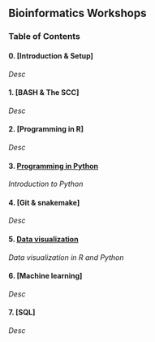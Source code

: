 ## Bioinformatics Workshops

### Table of Contents

#### 0. [Introduction & Setup]
*Desc*

#### 1. [BASH & The SCC]
*Desc*

#### 2. [Programming in R]
*Desc*

#### 3. [Programming in Python](workshops/python-programming)
*Introduction to Python*

#### 4. [Git & snakemake]
*Desc*

#### 5. [Data visualization](workshops/data-visualization)
*Data visualization in R and Python*

#### 6. [Machine learning]
*Desc*

#### 7. [SQL]
*Desc*